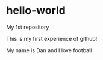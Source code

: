 # hello-world
My 1st repository

This is my first experience of github!

My name is Dan and I love football
